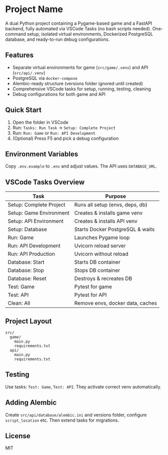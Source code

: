# Project Name

A dual Python project containing a Pygame-based game and a FastAPI backend, fully automated via VSCode Tasks (no bash scripts needed). One-command setup, isolated virtual environments, Dockerized PostgreSQL database, and ready-to-run debug configurations.

## Features
- Separate virtual environments for game (`src/game/.venv`) and API (`src/api/.venv`)
- PostgreSQL via `docker-compose`
- Alembic-ready structure (versions folder ignored until created)
- Comprehensive VSCode tasks for setup, running, testing, cleaning
- Debug configurations for both game and API

## Quick Start
1. Open the folder in VSCode
2. Run: `Tasks: Run Task` -> `Setup: Complete Project`
3. Run: `Run: Game` or `Run: API Development`
4. (Optional) Press F5 and pick a debug configuration

## Environment Variables
Copy `.env.example` to `.env` and adjust values. The API uses `DATABASE_URL`.

## VSCode Tasks Overview
| Task                    | Purpose                          |
| ----------------------- | -------------------------------- |
| Setup: Complete Project | Runs all setup (envs, deps, db)  |
| Setup: Game Environment | Creates & installs game venv     |
| Setup: API Environment  | Creates & installs API venv      |
| Setup: Database         | Starts Docker PostgreSQL & waits |
| Run: Game               | Launches Pygame loop             |
| Run: API Development    | Uvicorn reload server            |
| Run: API Production     | Uvicorn without reload           |
| Database: Start         | Starts DB container              |
| Database: Stop          | Stops DB container               |
| Database: Reset         | Destroys & recreates DB          |
| Test: Game              | Pytest for game                  |
| Test: API               | Pytest for API                   |
| Clean: All              | Remove envs, docker data, caches |

## Project Layout
```
src/
  game/
    main.py
    requirements.txt
  api/
    main.py
    requirements.txt
```

## Testing
Use tasks: `Test: Game`, `Test: API`. They activate correct venv automatically.

## Adding Alembic
Create `src/api/database/alembic.ini` and versions folder, configure `script_location` etc. Then extend tasks for migrations.

## License
MIT
